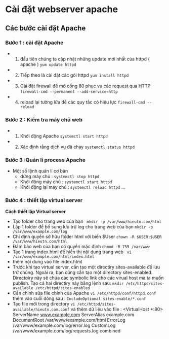 # Cài đặt webserver apache
## Các bước cài đặt Apache 
### Bước 1 : cài đặt Apache 
- 1.  đầu tiên chúng ta cập nhật những update mới nhất của httpd ( apache )
`yum update httpd`
- 2.  Tiếp theo là cài đặt các gói httpd
`yum install httpd`
- 3. Cài đặt firewall để mở cổng 80 phục vụ các request qua HTTP 
`firewall-cmd --permanent --add-service=http`
- 4. reload lại tường lửa để các quy tắc có hiệu lực 
`firewall-cmd --reload`
### Bước 2 : Kiểm tra máy chủ web 
- 1. Khởi động Apache 
`systemctl start httpd`
- 2. Xác định rằng dịch vụ đã chạy 
`systemctl status httpd`
### Bước 3 :Quản lí process Apache 

- Một số lệnh quản lí cơ bản 
  - dừng máy chủ : `systemctl stop httpd`
  - Khởi động máy chủ : `systemctl start httpd`
  - Khởi động lại máy chủ : `systemctl reload httpd`
  ...
### Bước 4 : thiết lập virtual server
**Cách thiết lập Virtual server**
- Tạo folder cho trang web của bạn 
` mkdir -p /var/www/hieutn.com/html`
- Lập 1 folder để bổ sung lưu trữ log cho trang web của bạn 
`mkdir -p /var/www/example.com/log`
- Chỉ định quyền sở hữu folder html với biến $User
`chown -R $USER:$USER /var/www/hieutn.com/html`
- Đảm bảo web của bạn có quyền mặc định 
`chmod -R 755 /var/www`
- Tạo 1 trang index.html để hiển thị nội dung trang web
` vi /var/www/example.com/html/index.html`
- thêm nội dung vào file index.html
- Trước khi tạo virtual server, cần tạo một directiry sites-available để lưu trữ chúng. Ngoài ra, bạn cũng cần tạo một directory sites-enabled. Directoiry này sẽ chứa các symbolic link cho các virual host mà ta muốn publish. Tạo cả hai directiry này bằng lệnh sau:
`mkdir /etc/httpd/sites-available /etc/httpd/sites-enabled`
- Cẫn chỉnh sửa file chính của Apache 
`vi /etc/httpd/conf/httpd.conf` thêm vào cuối dòng sau : 
`IncludeOptional sites-enable/*.conf`
- Tạo file mới trong directory 
`vi /etc/httpd/sites-available/hieutn.com.conf` và thêm dữ liệu vào file : 
<VirtualHost *:80>
    ServerName www.example.com
    ServerAlias example.com
    DocumentRoot /var/www/example.com/html
    ErrorLog /var/www/example.com/log/error.log
    CustomLog /var/www/example.com/log/requests.log combined
</VirtualHost> 
